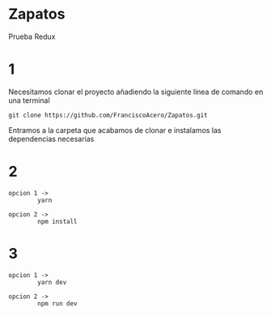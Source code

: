 # Zapatos
Prueba Redux


# 1

Necesitamos clonar el proyecto añadiendo la siguiente linea de comando en una terminal

	git clone https://github.com/FranciscoAcero/Zapatos.git
	
Entramos a la carpeta que acabamos de clonar e instalamos las dependencias necesarias


# 2

	opcion 1 -> 
			yarn
	
	opcion 2 -> 
			npm install

# 3

	opcion 1 -> 
			yarn dev
	
	opcion 2 ->
			npm run dev
